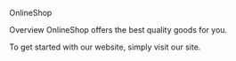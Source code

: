 OnlineShop

Overview
OnlineShop offers the best quality goods for you.

To get started with our website, simply visit our site. 

